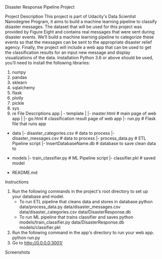 ﻿Disaster Response Pipeline ProjectProject DescriptionThis project is part of Udacity's Data Scientist Nanodegree Program, it aims to build a machine learning pipeline to classify disaster messages. The dataset that will be used for this project was provided by Figure Eight and contains real messages that were sent during disaster events. We’ll build a machine learning pipeline to categorize these events so that the messages can be sent to the appropriate disaster relief agency.Finally, the project will include a web app that can be used to get the classification results for an input new message and display visualizations of the data.InstallationPython 3.6 or above should be used, you’ll need to install the following libraries:1.	numpy2.	pandas3.	sklearn4.	sqlalchemy5.	flask6.	plotly7.	pickle8.	sys9.	reFile Descriptionsapp| - template| |- master.html  # main page of web app| |- go.html  # classification result page of web app|- run.py  # Flask file that runs app- data|- disaster_categories.csv  # data to process |- disaster_messages.csv  # data to process|- process_data.py # ETL Pipeline script|- InsertDatabaseName.db   # database to save clean data to- models|- train_classifier.py # ML Pipeline script|- classifier.pkl  # saved model - README.mdInstructions1. Run the following commands in the project's root directory to set up your database and model.    - To run ETL pipeline that cleans data and stores in database        python data/process_data.py data/disaster_messages.csv data/disaster_categories.csv data/DisasterResponse.db    - To run ML pipeline that trains classifier and saves        python models/train_classifier.py data/DisasterResponse.db models/classifier.pkl2. Run the following command in the app's directory to run your web app. 	python run.py3. Go to http://0.0.0.0:3001/Screenshots